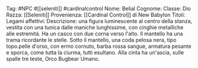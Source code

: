 Tag: #NPC #[[seleniti]] #cardinalcontrol
Nome: Belial
Cognome: 
Classe: Dio
Razza: [[Seleniti]]
Provenienza: [[Cardinal Control]] di New Babylon
Titoli: 
Legami affettivi: 
Descrizione: una figura luminescente al centro della stanza, vestita con una tunica dalle maniche lunghissime, con cinghie metalliche alle estremità. Ha un casco con due corna verso l'alto. Il mantello ha una trama ricordante le stelle. Sotto il mantello, una coda pelosa nera, tipo topo.pelle d'orso, con ermo cornuto, barba rossa sangue, armatura pesante e sporca, come tutta la ciurma, tutti esultano. Alla cinta ha un'ascia, sulle spalle tre teste, Orco Bugbear Umano.
